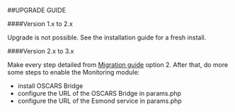 ##UPGRADE GUIDE

####Version 1.x to 2.x

Upgrade is not possible. See the installation guide for a fresh install.

####Version 2.x to 3.x

Make every step detailed from [Migration guide](https://github.com/ufrgs-hyman/meican/blob/master/docs/guide/migration.md) option 2. After that, do more some steps to enable the Monitoring module:

- install OSCARS Bridge
- configure the URL of the OSCARS Bridge in params.php
- configure the URL of the Esmond service in params.php
